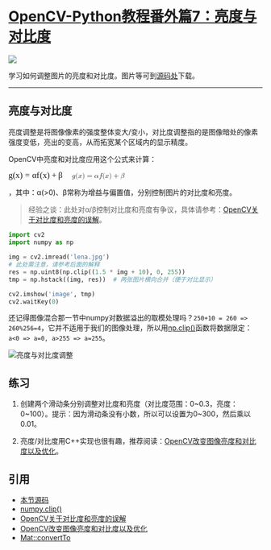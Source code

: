 # [OpenCV-Python教程番外篇7：亮度与对比度](http://ex2tron.wang/opencv-python-extra-contrast-brightness/)

![](http://pic.ex2tron.top/cv2_contrast_brightness.jpg)

学习如何调整图片的亮度和对比度。<!-- more -->图片等可到[源码处](#引用)下载。

---

## 亮度与对比度

亮度调整是将图像像素的强度整体变大/变小，对比度调整指的是图像暗处的像素强度变低，亮出的变高，从而拓宽某个区域内的显示精度。

OpenCV中亮度和对比度应用这个公式来计算：

<span class="MathJax" id="MathJax-Element-1-Frame" tabindex="0" data-mathml="<math xmlns=&quot;http://www.w3.org/1998/Math/MathML&quot;><mi>g</mi><mo stretchy=&quot;false&quot;>(</mo><mi>x</mi><mo stretchy=&quot;false&quot;>)</mo><mo>=</mo><mi>&amp;#x03B1;</mi><mi>f</mi><mo stretchy=&quot;false&quot;>(</mo><mi>x</mi><mo stretchy=&quot;false&quot;>)</mo><mo>+</mo><mi>&amp;#x03B2;</mi></math>" role="presentation" style="position: relative;"><nobr aria-hidden="true"><span class="math" id="MathJax-Span-1" style="width: 9.003em; display: inline-block;"><span style="display: inline-block; position: relative; width: 7.503em; height: 0px; font-size: 120%;"><span style="position: absolute; clip: rect(1.336em, 1007.5em, 2.669em, -999.997em); top: -2.219em; left: 0em;"><span class="mrow" id="MathJax-Span-2"><span class="mi" id="MathJax-Span-3" style="font-family: MathJax_Math-italic;">g<span style="display: inline-block; overflow: hidden; height: 1px; width: 0.003em;"></span></span><span class="mo" id="MathJax-Span-4" style="font-family: MathJax_Main;">(</span><span class="mi" id="MathJax-Span-5" style="font-family: MathJax_Math-italic;">x</span><span class="mo" id="MathJax-Span-6" style="font-family: MathJax_Main;">)</span><span class="mo" id="MathJax-Span-7" style="font-family: MathJax_Main; padding-left: 0.281em;">=</span><span class="mi" id="MathJax-Span-8" style="font-family: MathJax_Math-italic; padding-left: 0.281em;">α</span><span class="mi" id="MathJax-Span-9" style="font-family: MathJax_Math-italic;">f<span style="display: inline-block; overflow: hidden; height: 1px; width: 0.058em;"></span></span><span class="mo" id="MathJax-Span-10" style="font-family: MathJax_Main;">(</span><span class="mi" id="MathJax-Span-11" style="font-family: MathJax_Math-italic;">x</span><span class="mo" id="MathJax-Span-12" style="font-family: MathJax_Main;">)</span><span class="mo" id="MathJax-Span-13" style="font-family: MathJax_Main; padding-left: 0.225em;">+</span><span class="mi" id="MathJax-Span-14" style="font-family: MathJax_Math-italic; padding-left: 0.225em;">β<span style="display: inline-block; overflow: hidden; height: 1px; width: 0.003em;"></span></span></span><span style="display: inline-block; width: 0px; height: 2.225em;"></span></span></span><span style="display: inline-block; overflow: hidden; vertical-align: -0.33em; border-left: 0px solid; width: 0px; height: 1.337em;"></span></span></nobr><span class="MJX_Assistive_MathML" role="presentation"><math xmlns="http://www.w3.org/1998/Math/MathML"><mi>g</mi><mo stretchy="false">(</mo><mi>x</mi><mo stretchy="false">)</mo><mo>=</mo><mi>α</mi><mi>f</mi><mo stretchy="false">(</mo><mi>x</mi><mo stretchy="false">)</mo><mo>+</mo><mi>β</mi></math></span></span>

，其中：α(>0)、β常称为增益与偏置值，分别控制图片的对比度和亮度。

> 经验之谈：此处对α/β控制对比度和亮度有争议，具体请参考：[OpenCV关于对比度和亮度的误解](http://blog.csdn.net/abc20002929/article/details/40474807)。

```python
import cv2
import numpy as np

img = cv2.imread('lena.jpg')
# 此处需注意，请参考后面的解释
res = np.uint8(np.clip((1.5 * img + 10), 0, 255))
tmp = np.hstack((img, res))  # 两张图片横向合并（便于对比显示）

cv2.imshow('image', tmp)
cv2.waitKey(0)
```

还记得图像混合那一节中numpy对数据溢出的取模处理吗？`250+10 = 260 => 260%256=4`，它并不适用于我们的图像处理，所以用[np.clip()](https://docs.scipy.org/doc/numpy/reference/generated/numpy.clip.html#numpy.clip)函数将数据限定：`a<0 => a=0, a>255 => a=255`。

![亮度与对比度调整](http://pic.ex2tron.top/cv2_contrast_brightness.jpg)

## 练习

1. 创建两个滑动条分别调整对比度和亮度（对比度范围：0~0.3，亮度：0~100）。提示：因为滑动条没有小数，所以可以设置为0~300，然后乘以0.01。

2. 亮度/对比度用C++实现也很有趣，推荐阅读：[OpenCV改变图像亮度和对比度以及优化](http://blog.csdn.net/u013139259/article/details/52145377)。

## 引用

- [本节源码](https://github.com/ex2tron/OpenCV-Python-Tutorial/tree/master/%E7%95%AA%E5%A4%96%E7%AF%8707.%20%E4%BA%AE%E5%BA%A6%E4%B8%8E%E5%AF%B9%E6%AF%94%E5%BA%A6)
- [numpy.clip()](https://docs.scipy.org/doc/numpy/reference/generated/numpy.clip.html#numpy.clip)
- [OpenCV关于对比度和亮度的误解](http://blog.csdn.net/abc20002929/article/details/40474807)
- [OpenCV改变图像亮度和对比度以及优化](http://blog.csdn.net/u013139259/article/details/52145377)
- [Mat::convertTo](https://docs.opencv.org/3.1.0/d3/d63/classcv_1_1Mat.html#a3f356665bb0ca452e7d7723ccac9a810)
